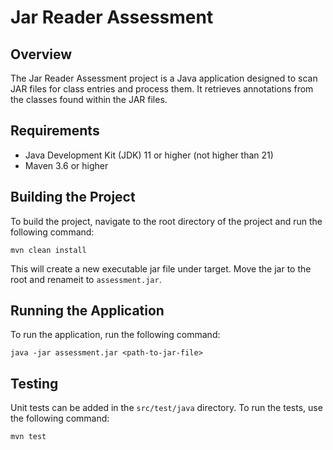 # Jar Reader Assessment

## Overview
The Jar Reader Assessment project is a Java application designed to scan JAR files for class entries and process them. It retrieves annotations from the classes found within the JAR files.

## Requirements
- Java Development Kit (JDK) 11 or higher (not higher than 21)
- Maven 3.6 or higher

## Building the Project
To build the project, navigate to the root directory of the project and run the following command:

```
mvn clean install
```

This will create a new executable jar file under target. Move the jar to the root and renameit to `assessment.jar`.

## Running the Application
To run the application, run the following command:

```
java -jar assessment.jar <path-to-jar-file>
```

## Testing
Unit tests can be added in the `src/test/java` directory. To run the tests, use the following command:

```
mvn test
```